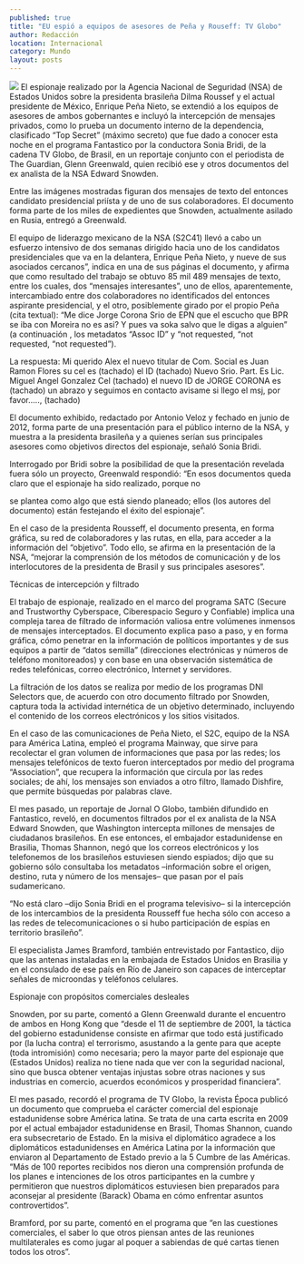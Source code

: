 ```yaml
---
published: true
title: "EU espió a equipos de asesores de Peña y Rouseff: TV Globo"
author: Redacción
location: Internacional
category: Mundo
layout: posts
---
```


![](http://i.imgur.com/n7i2qtBm.jpg)
El espionaje realizado por la Agencia Nacional de Seguridad (NSA) de Estados Unidos sobre la presidenta brasileña Dilma Roussef y el actual presidente de México, Enrique Peña Nieto, se extendió a los equipos de asesores de ambos gobernantes e incluyó la intercepción de mensajes privados, como lo prueba un documento interno de la dependencia, clasificado “Top Secret” (máximo secreto) que fue dado a conocer esta noche en el programa Fantastico por la conductora Sonia Bridi, de la cadena TV Globo, de Brasil, en un reportaje conjunto con el periodista de The Guardian, Glenn Greenwald, quien recibió ese y otros documentos del ex analista de la NSA Edward Snowden.

Entre las imágenes mostradas figuran dos mensajes de texto del entonces candidato presidencial priísta y de uno de sus colaboradores. El documento forma parte de los miles de expedientes que Snowden, actualmente asilado en Rusia, entregó a Greenwald.

El equipo de liderazgo mexicano de la NSA (S2C41) llevó a cabo un esfuerzo intensivo de dos semanas dirigido hacia uno de los candidatos presidenciales que va en la delantera, Enrique Peña Nieto, y nueve de sus asociados cercanos”, indica en una de sus páginas el documento, y afirma que como resultado del trabajo se obtuvo 85 mil 489 mensajes de texto, entre los cuales, dos “mensajes interesantes”, uno de ellos, aparentemente, intercambiado entre dos colaboradores no identificados del entonces aspirante presidencial, y el otro, posiblemente girado por el propio Peña (cita textual): “Me dice Jorge Corona Srio de EPN que el escucho que BPR se iba con Moreira no es asi? Y pues va soka salvo que le digas a alguien” (a continuación , los metadatos “Assoc ID” y “not requested, “not requested, “not requested”).

La respuesta: Mi querido Alex el nuevo titular de Com. Social es Juan Ramon Flores su cel es (tachado) el ID (tachado) Nuevo Srio. Part. Es Lic. Miguel Angel Gonzalez Cel (tachado) el nuevo ID de JORGE CORONA es (tachado) un abrazo y seguimos en contacto avisame si llego el msj, por favor....., (tachado)

El documento exhibido, redactado por Antonio Veloz y fechado en junio de 2012, forma parte de una presentación para el público interno de la NSA, y muestra a la presidenta brasileña y a quienes serían sus principales asesores como objetivos directos del espionaje, señaló Sonia Bridi.

Interrogado por Bridi sobre la posibilidad de que la presentación revelada fuera sólo un proyecto, Greenwald respondió: “En esos documentos queda claro que el espionaje ha sido realizado, porque no

se plantea como algo que está siendo planeado; ellos (los autores del documento) están festejando el éxito del espionaje”.

En el caso de la presidenta Rousseff, el documento presenta, en forma gráfica, su red de colaboradores y las rutas, en ella, para acceder a la información del “objetivo”. Todo ello, se afirma en la presentación de la NSA, “mejorar la comprensión de los métodos de comunicación y de los interlocutores de la presidenta de Brasil y sus principales asesores”.

Técnicas de intercepción y filtrado

El trabajo de espionaje, realizado en el marco del programa SATC (Secure and Trustworthy Cyberspace, Ciberespacio Seguro y Confiable) implica una compleja tarea de filtrado de información valiosa entre volúmenes inmensos de mensajes interceptados. El documento explica paso a paso, y en forma gráfica, cómo penetrar en la información de políticos importantes y de sus equipos a partir de “datos semilla” (direcciones electrónicas y números de teléfono monitoreados) y con base en una observación sistemática de redes telefónicas, correo electrónico, Internet y servidores.

La filtración de los datos se realiza por medio de los programas DNI Selectors que, de acuerdo con otro documento filtrado por Snowden, captura toda la actividad internética de un objetivo determinado, incluyendo el contenido de los correos electrónicos y los sitios visitados.

En el caso de las comunicaciones de Peña Nieto, el S2C, equipo de la NSA para América Latina, empleó el programa Mainway, que sirve para recolectar el gran volumen de informaciones que pasa por las redes; los mensajes telefónicos de texto fueron interceptados por medio del programa “Association”, que recupera la información que circula por las redes sociales; de ahí, los mensajes son enviados a otro filtro, llamado Dishfire, que permite búsquedas por palabras clave.

El mes pasado, un reportaje de Jornal O Globo, también difundido en Fantastico, reveló, en documentos filtrados por el ex analista de la NSA Edward Snowden, que Washington intercepta millones de mensajes de ciudadanos brasileños. En ese entonces, el embajador estadunidense en Brasilia, Thomas Shannon, negó que los correos electrónicos y los telefonemos de los brasileños estuviesen siendo espiados; dijo que su gobierno sólo consultaba los metadatos –información sobre el origen, destino, ruta y número de los mensajes– que pasan por el país sudamericano.

“No está claro –dijo Sonia Bridi en el programa televisivo– si la intercepción de los intercambios de la presidenta Rousseff fue hecha sólo con acceso a las redes de telecomunicaciones o si hubo participación de espías en territorio brasileño”.

El especialista James Bramford, también entrevistado por Fantastico, dijo que las antenas instaladas en la embajada de Estados Unidos en Brasilia y en el consulado de ese país en Río de Janeiro son capaces de interceptar señales de microondas y teléfonos celulares.

Espionaje con propósitos comerciales desleales

Snowden, por su parte, comentó a Glenn Greenwald durante el encuentro de ambos en Hong Kong que “desde el 11 de septiembre de 2001, la táctica del gobierno estadunidense consiste en afirmar que todo está justificado por (la lucha contra) el terrorismo, asustando a la gente para que acepte (toda intromisión) como necesaria; pero la mayor parte del espionaje que (Estados Unidos) realiza no tiene nada que ver con la seguridad nacional, sino que busca obtener ventajas injustas sobre otras naciones y sus industrias en comercio, acuerdos económicos y prosperidad financiera”.

El mes pasado, recordó el programa de TV Globo, la revista Época publicó un documento que comprueba el carácter comercial del espionaje estadunidense sobre América latina. Se trata de una carta escrita en 2009 por el actual embajador estadunidense en Brasil, Thomas Shannon, cuando era subsecretario de Estado. En la misiva el diplomático agradece a los diplomáticos estadunidenses en América Latina por la información que enviaron al Departamento de Estado previo a la 5 Cumbre de las Américas. “Más de 100 reportes recibidos nos dieron una comprensión profunda de los planes e intenciones de los otros participantes en la cumbre y permitieron que nuestros diplomáticos estuviesen bien preparados para aconsejar al presidente (Barack) Obama en cómo enfrentar asuntos controvertidos”.

 Bramford, por su parte, comentó en el programa que “en las cuestiones comerciales, el saber lo que otros piensan antes de las reuniones multilaterales es como jugar al poquer a sabiendas de qué cartas tienen todos los otros”.
